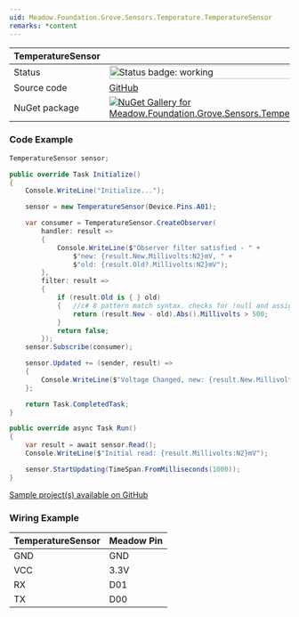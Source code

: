 ```yaml
---
uid: Meadow.Foundation.Grove.Sensors.Temperature.TemperatureSensor
remarks: *content
---
```


| TemperatureSensor | |
|--------|--------|
| Status | <img src="https://img.shields.io/badge/Working-brightgreen" style="width: auto; height: -webkit-fill-available;" alt="Status badge: working" /> |
| Source code | [GitHub](https://github.com/WildernessLabs/Meadow.Foundation.Grove/tree/main/Source/TemperatureSensor) |
| NuGet package | <a href="https://www.nuget.org/packages/Meadow.Foundation.Grove.Sensors.Temperature.TemperatureSensor/" target="_blank"><img src="https://img.shields.io/nuget/v/Meadow.Foundation.Grove.Sensors.Temperature.TemperatureSensor.svg?label=Meadow.Foundation.Grove.Sensors.Temperature.TemperatureSensor" alt="NuGet Gallery for Meadow.Foundation.Grove.Sensors.Temperature.TemperatureSensor" /></a> |

### Code Example

```csharp
TemperatureSensor sensor;

public override Task Initialize()
{
    Console.WriteLine("Initialize...");

    sensor = new TemperatureSensor(Device.Pins.A01);

    var consumer = TemperatureSensor.CreateObserver(
        handler: result => 
        { 
            Console.WriteLine($"Observer filter satisfied - " +
                $"new: {result.New.Millivolts:N2}mV, " +
                $"old: {result.Old?.Millivolts:N2}mV"); 
        },
        filter: result =>
        {
            if (result.Old is { } old)
            {   //c# 8 pattern match syntax. checks for !null and assigns var.
                return (result.New - old).Abs().Millivolts > 500;
            }
            return false;
        });
    sensor.Subscribe(consumer);

    sensor.Updated += (sender, result) =>
    {
        Console.WriteLine($"Voltage Changed, new: {result.New.Millivolts:N2}mV, old: {result.Old?.Millivolts:N2}mV");
    };

    return Task.CompletedTask;
}

public override async Task Run()
{
    var result = await sensor.Read();
    Console.WriteLine($"Initial read: {result.Millivolts:N2}mV");

    sensor.StartUpdating(TimeSpan.FromMilliseconds(1000));
}

```

[Sample project(s) available on GitHub](https://github.com/WildernessLabs/Meadow.Foundation.Grove/tree/main/Source/TemperatureSensor/Sample/TemperatureSensor_Sample)

### Wiring Example

| TemperatureSensor | Meadow Pin |
|--------|------------|
| GND    | GND        |
| VCC    | 3.3V       |
| RX     | D01        |
| TX     | D00        |
